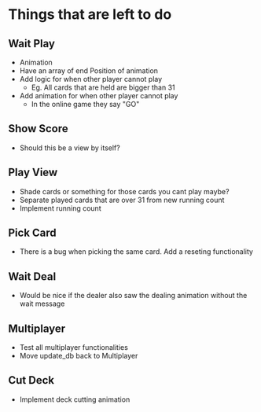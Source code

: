 # Things that are left to do

## Wait Play
-  Animation
  - Have an array of end Position of animation
- Add logic for when other player cannot play
  - Eg. All cards that are held are bigger than 31
- Add animation for when other player cannot play
  - In the online game they say "GO"

## Show Score
- Should this be a view by itself?

## Play View
- Shade cards or something for those cards you cant play maybe?
- Separate played cards that are over 31 from new running count
- Implement running count

## Pick Card
- There is a bug when picking the same card. Add a reseting functionality

## Wait Deal
- Would be nice if the dealer also saw the dealing animation without the wait message

## Multiplayer
- Test all multiplayer functionalities
- Move update_db back to Multiplayer

## Cut Deck
- Implement deck cutting animation